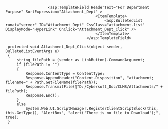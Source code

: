 
                       <asp:TemplateField HeaderText="For Department Purpose" SortExpression="Attachment_Dept" >
                                            <ItemTemplate>
                                                <asp:BulletedList runat="server" ID="Attachment_Dept" CssClass="attachment-list" DisplayMode="HyperLink" OnClick="Attachment_Dept_Click" />
                                            </ItemTemplate>
                                        </asp:TemplateField> 

     protected void Attachment_Dept_Click(object sender, BulletedListEventArgs e)
     {
         string filePath = (sender as LinkButton).CommandArgument;
         if (filePath != "")
         {
             Response.ContentType = ContentType;
             Response.AppendHeader("Content-Disposition", "attachment; filename=" + Path.GetFileName(filePath));
             Response.TransmitFile(@"D:/Cybersoft_Doc/CLMS/Attachments/" + filePath);
             Response.End();
         }
         else
             System.Web.UI.ScriptManager.RegisterClientScriptBlock(this, this.GetType(), "AlertBox", "alert('There is no file to Download');", true);
     }
